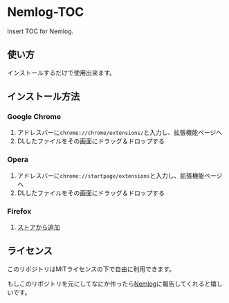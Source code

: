 # Nemlog-TOC
Insert TOC for Nemlog.

## 使い方
インストールするだけで使用出来ます。

## インストール方法

### Google Chrome

1. アドレスバーに`chrome://chrome/extensions/`と入力し、拡張機能ページへ
2. DLしたファイルをその画面にドラッグ＆ドロップする

### Opera
1. アドレスバーに`chrome://startpage/extensions`と入力し、拡張機能ページへ
2. DLしたファイルをその画面にドラッグ＆ドロップする

### Firefox
1. [ストアから追加](https://addons.mozilla.org/ja/firefox/addon/nemlog-toc-generater/)

## ライセンス
このリポジトリはMITライセンスの下で自由に利用できます。

もしこのリポジトリを元にしてなにか作ったら[Nemlog](https://nemlog.nem.social/blog/19268)に報告してくれると嬉しいです。
